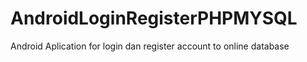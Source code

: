 # AndroidLoginRegisterPHPMYSQL
Android Aplication for login dan register account to online database
